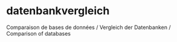 # datenbankvergleich
Comparaison de bases de données / Vergleich der Datenbanken / Comparison of databases
